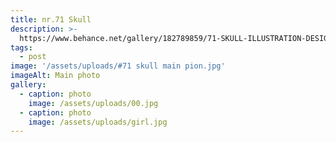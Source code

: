 ```yaml
---
title: nr.71 Skull
description: >-
  https://www.behance.net/gallery/182789859/71-SKULL-ILLUSTRATION-DESIGN-FOR-SALE
tags:
  - post
image: '/assets/uploads/#71 skull main pion.jpg'
imageAlt: Main photo
gallery:
  - caption: photo
    image: /assets/uploads/00.jpg
  - caption: photo
    image: /assets/uploads/girl.jpg
---
```


